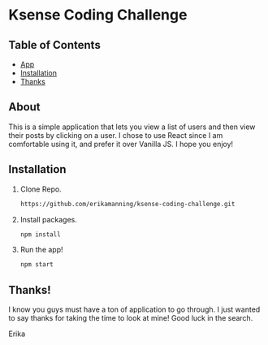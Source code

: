 # Ksense Coding Challenge

## Table of Contents

* [App](https://github.com/erikamanning/ksense-coding-challenge#app)
* [Installation](https://github.com/erikamanning/ksense-coding-challenge#installation)
* [Thanks](https://github.com/erikamanning/ksense-coding-challenge#thanks)


## About

This is a simple application that lets you view a list of users and then view their posts by clicking on a user. I chose to use React since I am comfortable using it, and prefer it over Vanilla JS. I hope you enjoy!

## Installation
1. Clone Repo.
    ```sh
    https://github.com/erikamanning/ksense-coding-challenge.git
    ```
2. Install packages.
    ```sh
    npm install
    ```
3. Run the app!
    ```sh
    npm start
    ```

## Thanks!
I know you guys must have a ton of application to go through. I just wanted to say thanks for taking the time to look at mine! Good luck in the search.

Erika